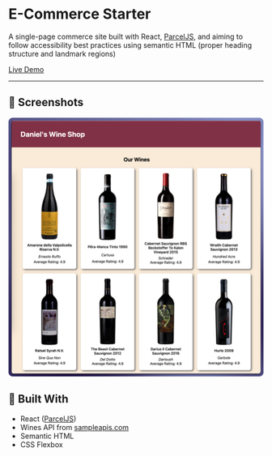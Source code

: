 # E-Commerce Starter

A single-page commerce site built with React, [ParcelJS](https://parceljs.org/), and aiming to follow accessibility best practices using semantic HTML (proper heading structure and landmark regions)

[Live Demo](https://danielswineshop.netlify.app)

---

## 📸 Screenshots

![Screenshot of E-Commerce Starter app: Daniel's Wine Shop](app-screenshot-1.png)

## 🧰 Built With

- React ([ParcelJS](https://parceljs.org/))
- Wines API from [sampleapis.com](sampleapis.com)
- Semantic HTML
- CSS Flexbox